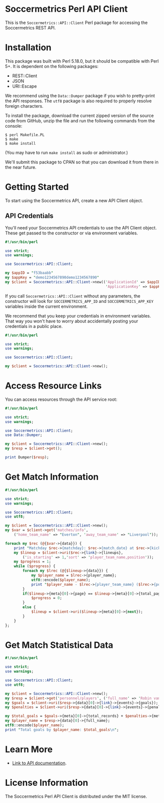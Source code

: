 Soccermetrics Perl API Client
=============================

This is the `Soccermetrics::API::Client` Perl package for accessing
the Soccermetrics REST API.

# Installation

This package was built with Perl 5.18.0, but it should be compatible with
Perl 5+.  It is dependent on the following packages:

* REST::Client
* JSON
* URI::Escape

We recommend using the `Data::Dumper` package if you wish to
pretty-print the API responses.  The `utf8` package is also required to
properly resolve foreign characters.

To install the package, download the current zipped version of the source code
from GitHub, unzip the file and run the following commands from the console:

    $ perl Makefile.PL
    $ make
    $ make install
    
(You may have to run `make install` as sudo or administrator.)

We'll submit this package to CPAN so that you can download it from there in
the near future.

# Getting Started

To start using the Soccermetrics API, create a new API Client object.

## API Credentials

You'll need your Soccermetrics API credentials to use the API Client object.
These get passed to the constructor or via environment variables.

```perl
#!/usr/bin/perl

use strict;
use warnings;

use Soccermetrics::API::Client;

my $appID = "f53baabb"
my $appKey = "demo1234567890demo1234567890"
my $client = Soccermetrics::API::Client->new(('ApplicationId' => $appID,
                                              'ApplicationKey' => $appKey));

```

If you call `Soccermetrics::API::Client` without any parameters, the constructor
will look for `SOCCERMETRICS_APP_ID` and `SOCCERMETRICS_APP_KEY` variables
inside the current environment.

We recommend that you keep your credentials in environment variables.
That way you won't have to worry about accidentally posting your credentials
in a public place.

```perl
#!/usr/bin/perl

use strict;
use warnings;

use Soccermetrics::API::Client;

my $client = Soccermetrics::API::Client->new();
```

# Access Resource Links

You can access resources through the API service root:

```perl
#!/usr/bin/perl

use strict;
use warnings;

use Soccermetrics::API::Client;
use Data::Dumper;

my $client = Soccermetrics::API::Client->new();
my $resp = $client->get();

print Dumper($resp);
```

# Get Match Information

```perl
#!/usr/bin/perl

use strict;
use warnings;

use Soccermetrics::API::Client;
use utf8;

my $client = Soccermetrics::API::Client->new();
my $var = $client->get('matches/info',
    ('home_team_name' => "Everton", 'away_team_name' => "Liverpool"));

foreach my $rec (@{$var->{data}}) {
    print "Matchday $rec->{matchday}: $rec->{match_date} at $rec->{kickoff_time}\n";
    my $lineup = $client->uri($rec->{link}->{lineups},
        ('is_starting' => 1,'sort' => 'player_team_name,position'));
    my $progress = 1;
    while ($progress) {
        foreach my $lrec (@{$lineup->{data}}) {
            my $player_name = $lrec->{player_name};
            utf8::encode($player_name);
            print "$player_name - $lrec->{player_team_name} ($lrec->{position_name})\n";
        }
        if($lineup->{meta}[0]->{page} == $lineup->{meta}[0]->{total_pages}) {
            $progress = 0;
        }
        else {
            $lineup = $client->uri($lineup->{meta}[0]->{next});
        }
    }
};
```

# Get Match Statistical Data

```perl
#!/usr/bin/perl

use strict;
use warnings;

use Soccermetrics::API::Client;
use utf8;

my $client = Soccermetrics::API::Client->new();
my $resp = $client->get('personnel/players', ('full_name' => 'Robin van Persie'));
my $goals = $client->uri($resp->{data}[0]->{link}->{events}->{goals});
my $penalties = $client->uri($resp->{data}[0]->{link}->{events}->{penalties}, ('outcome_type' => 'Goal'));

my $total_goals = $goals->{meta}[0]->{total_records} + $penalties->{meta}[0]->{total_records};
my $player_name = $resp->{data}[0]->{full_name};
utf8::encode($player_name);
print "Total goals by $player_name: $total_goals\n";
```

# Learn More

* [Link to API documentation](http://soccermetrics.github.io/fmrd-summary-api).

# License Information

The Soccermetrics Perl API Client is distributed under the MIT license.
